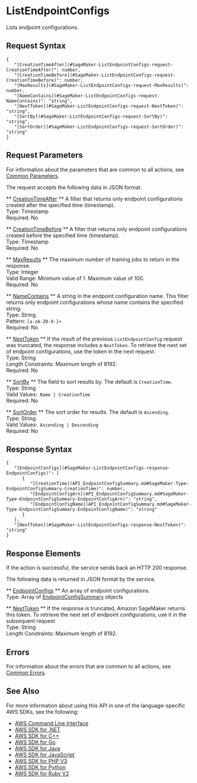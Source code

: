 # ListEndpointConfigs<a name="API_ListEndpointConfigs"></a>

Lists endpoint configurations\.

## Request Syntax<a name="API_ListEndpointConfigs_RequestSyntax"></a>

```
{
   "[CreationTimeAfter](#SageMaker-ListEndpointConfigs-request-CreationTimeAfter)": number,
   "[CreationTimeBefore](#SageMaker-ListEndpointConfigs-request-CreationTimeBefore)": number,
   "[MaxResults](#SageMaker-ListEndpointConfigs-request-MaxResults)": number,
   "[NameContains](#SageMaker-ListEndpointConfigs-request-NameContains)": "string",
   "[NextToken](#SageMaker-ListEndpointConfigs-request-NextToken)": "string",
   "[SortBy](#SageMaker-ListEndpointConfigs-request-SortBy)": "string",
   "[SortOrder](#SageMaker-ListEndpointConfigs-request-SortOrder)": "string"
}
```

## Request Parameters<a name="API_ListEndpointConfigs_RequestParameters"></a>

For information about the parameters that are common to all actions, see [Common Parameters](CommonParameters.md)\.

The request accepts the following data in JSON format\.

 ** [CreationTimeAfter](#API_ListEndpointConfigs_RequestSyntax) **   <a name="SageMaker-ListEndpointConfigs-request-CreationTimeAfter"></a>
A filter that returns only endpoint configurations created after the specified time \(timestamp\)\.  
Type: Timestamp  
Required: No

 ** [CreationTimeBefore](#API_ListEndpointConfigs_RequestSyntax) **   <a name="SageMaker-ListEndpointConfigs-request-CreationTimeBefore"></a>
A filter that returns only endpoint configurations created before the specified time \(timestamp\)\.  
Type: Timestamp  
Required: No

 ** [MaxResults](#API_ListEndpointConfigs_RequestSyntax) **   <a name="SageMaker-ListEndpointConfigs-request-MaxResults"></a>
The maximum number of training jobs to return in the response\.  
Type: Integer  
Valid Range: Minimum value of 1\. Maximum value of 100\.  
Required: No

 ** [NameContains](#API_ListEndpointConfigs_RequestSyntax) **   <a name="SageMaker-ListEndpointConfigs-request-NameContains"></a>
A string in the endpoint configuration name\. This filter returns only endpoint configurations whose name contains the specified string\.   
Type: String  
Pattern: `[a-zA-Z0-9-]+`   
Required: No

 ** [NextToken](#API_ListEndpointConfigs_RequestSyntax) **   <a name="SageMaker-ListEndpointConfigs-request-NextToken"></a>
If the result of the previous `ListEndpointConfig` request was truncated, the response includes a `NextToken`\. To retrieve the next set of endpoint configurations, use the token in the next request\.   
Type: String  
Length Constraints: Maximum length of 8192\.  
Required: No

 ** [SortBy](#API_ListEndpointConfigs_RequestSyntax) **   <a name="SageMaker-ListEndpointConfigs-request-SortBy"></a>
The field to sort results by\. The default is `CreationTime`\.  
Type: String  
Valid Values:` Name | CreationTime`   
Required: No

 ** [SortOrder](#API_ListEndpointConfigs_RequestSyntax) **   <a name="SageMaker-ListEndpointConfigs-request-SortOrder"></a>
The sort order for results\. The default is `Ascending`\.  
Type: String  
Valid Values:` Ascending | Descending`   
Required: No

## Response Syntax<a name="API_ListEndpointConfigs_ResponseSyntax"></a>

```
{
   "[EndpointConfigs](#SageMaker-ListEndpointConfigs-response-EndpointConfigs)": [ 
      { 
         "[CreationTime](API_EndpointConfigSummary.md#SageMaker-Type-EndpointConfigSummary-CreationTime)": number,
         "[EndpointConfigArn](API_EndpointConfigSummary.md#SageMaker-Type-EndpointConfigSummary-EndpointConfigArn)": "string",
         "[EndpointConfigName](API_EndpointConfigSummary.md#SageMaker-Type-EndpointConfigSummary-EndpointConfigName)": "string"
      }
   ],
   "[NextToken](#SageMaker-ListEndpointConfigs-response-NextToken)": "string"
}
```

## Response Elements<a name="API_ListEndpointConfigs_ResponseElements"></a>

If the action is successful, the service sends back an HTTP 200 response\.

The following data is returned in JSON format by the service\.

 ** [EndpointConfigs](#API_ListEndpointConfigs_ResponseSyntax) **   <a name="SageMaker-ListEndpointConfigs-response-EndpointConfigs"></a>
An array of endpoint configurations\.  
Type: Array of [EndpointConfigSummary](API_EndpointConfigSummary.md) objects

 ** [NextToken](#API_ListEndpointConfigs_ResponseSyntax) **   <a name="SageMaker-ListEndpointConfigs-response-NextToken"></a>
 If the response is truncated, Amazon SageMaker returns this token\. To retrieve the next set of endpoint configurations, use it in the subsequent request   
Type: String  
Length Constraints: Maximum length of 8192\.

## Errors<a name="API_ListEndpointConfigs_Errors"></a>

For information about the errors that are common to all actions, see [Common Errors](CommonErrors.md)\.

## See Also<a name="API_ListEndpointConfigs_SeeAlso"></a>

For more information about using this API in one of the language\-specific AWS SDKs, see the following:
+  [AWS Command Line Interface](https://docs.aws.amazon.com/goto/aws-cli/sagemaker-2017-07-24/ListEndpointConfigs) 
+  [AWS SDK for \.NET](https://docs.aws.amazon.com/goto/DotNetSDKV3/sagemaker-2017-07-24/ListEndpointConfigs) 
+  [AWS SDK for C\+\+](https://docs.aws.amazon.com/goto/SdkForCpp/sagemaker-2017-07-24/ListEndpointConfigs) 
+  [AWS SDK for Go](https://docs.aws.amazon.com/goto/SdkForGoV1/sagemaker-2017-07-24/ListEndpointConfigs) 
+  [AWS SDK for Java](https://docs.aws.amazon.com/goto/SdkForJava/sagemaker-2017-07-24/ListEndpointConfigs) 
+  [AWS SDK for JavaScript](https://docs.aws.amazon.com/goto/AWSJavaScriptSDK/sagemaker-2017-07-24/ListEndpointConfigs) 
+  [AWS SDK for PHP V3](https://docs.aws.amazon.com/goto/SdkForPHPV3/sagemaker-2017-07-24/ListEndpointConfigs) 
+  [AWS SDK for Python](https://docs.aws.amazon.com/goto/boto3/sagemaker-2017-07-24/ListEndpointConfigs) 
+  [AWS SDK for Ruby V2](https://docs.aws.amazon.com/goto/SdkForRubyV2/sagemaker-2017-07-24/ListEndpointConfigs) 